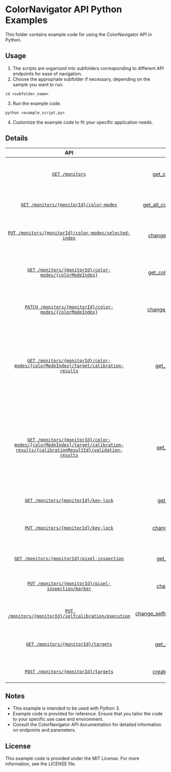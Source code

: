 # ColorNavigator API Python Examples

This folder contains example code for using the ColorNavigator API in Python.

## Usage

1. The scripts are organized into subfolders corresponding to different API endpoints for ease of navigation.
2. Choose the appropriate subfolder if necessary, depending on the sample you want to run.

```shell
cd <subfolder_name>
```

3. Run the example code.

```shell
python <example_script.py>
```

4. Customize the example code to fit your specific application needs.

## Details

| API | Example Code | Description |
| :--: | :--: | :--: |
| [`GET /monitors`](https://www.eizoglobal.com/products/coloredge/developer/reference/cn-api.html#operation/getMonitors) | [get_connected_monitors.py](./examples/get_connected_monitors.py) | Retrieves information about connected monitors. |
| [`GET /monitors/{monitorId}/color-modes`](https://www.eizoglobal.com/products/coloredge/developer/reference/cn-api.html#operation/getColorModes) | [get_all_color_modes_information.py](./examples/color-modes/get_all_color_modes_information.py) | Retrieves information about all color modes. |
| [`PUT /monitors/{monitorId}/color-modes/selected-index`](https://www.eizoglobal.com/products/coloredge/developer/reference/cn-api.html#operation/setSelectedColorModeIndex) | [change_current_color_mode.py](./examples/color-modes/change_current_color_mode.py) | Changes current color mode index to specified index. |
| [`GET /monitors/{monitorId}/color-modes/{colorModeIndex}`](https://www.eizoglobal.com/products/coloredge/developer/reference/cn-api.html#operation/getColotMode) | [get_color_mode_information.py](./examples/color-modes/get_color_mode_information.py) | Retrieves information about the color mode at the specified index. |
| [`PATCH /monitors/{monitorId}/color-modes/{colorModeIndex}`](https://www.eizoglobal.com/products/coloredge/developer/reference/cn-api.html#operation/updateColotMode) | [change_color_mode_settings.py](./examples/color-modes/change_color_mode_settings.py) | Modifies the settings of the specified color mode index. |
| [`GET /monitors/{monitorId}/color-modes/{colorModeIndex}/target/calibration-results`](https://www.eizoglobal.com/products/coloredge/developer/reference/cn-api.html#operation/getCalibrationResults) | [get_calibration_results.py](./examples/color-modes/get_calibration_results.py) | Retrieves all calibration result information associated with the calibration target which is applied to the specified index color mode. |
| [`GET /monitors/{monitorId}/color-modes/{colorModeIndex}/target/calibration-results/{calibrationResultId}/validation-results`](https://www.eizoglobal.com/products/coloredge/developer/reference/cn-api.html#operation/getValidationResults) | [get_validation_results.py](./examples/color-modes/get_validation_results.py) | Retrieves all validation results associated with the calibration result of calibration target which applied to the specified color mode index. |
| [`GET /monitors/{monitorId}/key-lock`](https://www.eizoglobal.com/products/coloredge/developer/reference/cn-api.html#operation/getKeyLockSetting) | [get_key_lock_setting.py](./examples/key-lock/get_key_lock_setting.py) | Retrieves current key lock settings. |
| [`PUT /monitors/{monitorId}/key-lock`](https://www.eizoglobal.com/products/coloredge/developer/reference/cn-api.html#operation/setKeyLockSetting) | [change_key_lock_setting.py](./examples/key-lock/change_key_lock_setting.py) | Changes the key lock setting with specified setting. |
| [`GET /monitors/{monitorId}/pixel-inspection`](https://www.eizoglobal.com/products/coloredge/developer/reference/cn-api.html#operation/getPixelInspection) | [get_pixel_information.py](./examples/pixel-inspection/get_pixel_information.py) | Retrieves pixel information of specified coordinate. |
| [`PUT /monitors/{monitorId}/pixel-inspection/marker`](https://www.eizoglobal.com/products/coloredge/developer/reference/cn-api.html#operation/setPixelInspectionMarker) | [change_marker_state.py](./examples/pixel-inspection/change_marker_state.py) | Changes the cross marker state of pixel inspection. |
| [`PUT /monitors/{monitorId}/selfcalibration/execution`](https://www.eizoglobal.com/products/coloredge/developer/reference/cn-api.html#operation/setSelfCalibrationExecution) | [change_selfcalibration_execution_state.py](./examples/selfcalibration/change_selfcalibration_execution_state.py) | Changes the SelfCalibration execution state. |
| [`GET /monitors/{monitorId}/targets`](https://www.eizoglobal.com/products/coloredge/developer/reference/cn-api.html#operation/getTargets) | [get_calibration_targets.py](./examples/targets/get_calibration_targets.py) | Retrieves information about all calibration targets. |
| [`POST /monitors/{monitorId}/targets`](https://www.eizoglobal.com/products/coloredge/developer/reference/cn-api.html#operation/createTarget) | [create_calibration_target.py](./examples/targets/create_calibration_target.py) | Creates a new calibration target. |

## Notes

- This example is intended to be used with Python 3.
- Example code is provided for reference. Ensure that you tailor the code to your specific use case and environment.
- Consult the ColorNavigator API documentation for detailed information on endpoints and parameters.

## License

This example code is provided under the MIT License. For more information, see the LICENSE file.
